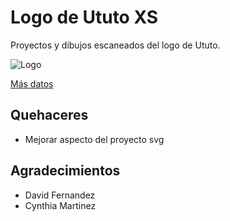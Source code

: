 Logo de Ututo XS
================

Proyectos y dibujos escaneados del logo de Ututo.

![Logo](http://www.ututo.org/cmsd/sites/default/files/styles/medium/public/noticias/imagenes/logo_color.jpg)

[Más datos](http://www.ututo.org/cmsd/noticias/así-nace-la-nueva-mascota)


Quehaceres
----------

- Mejorar aspecto del proyecto svg

Agradecimientos
---------------

- David Fernandez
- Cynthia Martinez
